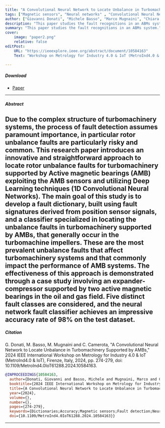 ```yaml
---
title: "A Convolutional Neural Network to Locate Unbalance in Turbomachinery Supported by AMBs" 
tags: ["Magnetic sensors", "Neural networks" , "Convolutional Neural Networks"]
author: ["Giovanni Donati", "Michele Basso", "Marco Mugnaini", "Chiara Camerota"]
description: "This paper studies the fault recognitions in an ABMs system. Published in 2024 IEEE International Workshop on Metrology for Industry 4.0 & IoT (MetroInd4.0 & IoT), 2024." 
summary: "This paper studies the fault recognitions in an ABMs system." 
cover:
    image: "paper2.png"
    relative: false
editPost:
    URL: "https://ieeexplore.ieee.org/abstract/document/10584163"
    Text: "Workshop on Metrology for Industry 4.0 & IoT (MetroInd4.0 & IoT)"

---
```



##### Download

+ [Paper](paper1.pdf)


---

##### Abstract

Due to the complex structure of turbomachinery systems, the process of fault detection assumes paramount importance, in particular rotor unbalance faults are particularly risky and common. This research paper introduces an innovative and straightforward approach to locate rotor unbalance faults for turbomachinery supported by Active magnetic bearings (AMB) exploiting the AMB sensors and utilizing Deep Learning techniques (1D Convolutional Neural Networks). The main goal of this study is to develop a fault dictionary, built using fault signatures derived from position sensor signals, and a classifier specialized in locating the unbalance faults in turbomachinery supported by AMBs, that generally occur in the turbomachine impellers. These are the most prevalent unbalance faults that affect turbomachinery systems and that commonly impact the performance of AMB systems. The effectiveness of this approach is demonstrated through a case study involving an expander-compressor supported by two active magnetic bearings in the oil and gas field. Five distinct fault classes are considered, and the neural network fault classifier achieves an impressive accuracy rate of 98% on the test dataset.
---


##### Citation

G. Donati, M. Basso, M. Mugnaini and C. Camerota, "A Convolutional Neural Network to Locate Unbalance in Turbomachinery Supported by AMBs," 2024 IEEE International Workshop on Metrology for Industry 4.0 & IoT (MetroInd4.0 & IoT), Firenze, Italy, 2024, pp. 274-279, doi: 10.1109/MetroInd4.0IoT61288.2024.10584163.

```BibTeX
@INPROCEEDINGS{10584163,
  author={Donati, Giovanni and Basso, Michele and Mugnaini, Marco and Camerota, Chiara},
  booktitle={2024 IEEE International Workshop on Metrology for Industry 4.0 & IoT (MetroInd4.0 & IoT)}, 
  title={A Convolutional Neural Network to Locate Unbalance in Turbomachinery Supported by AMBs}, 
  year={2024},
  volume={},
  number={},
  pages={274-279},
  keywords={Dictionaries;Accuracy;Magnetic sensors;Fault detection;Neural networks;Rotors;Impellers;Active Magnetic Bearings;AMB;Rotor fault;Unbalance Fault;Convolutional Neural Networks},
  doi={10.1109/MetroInd4.0IoT61288.2024.10584163}}

```

---
